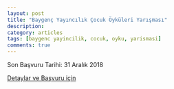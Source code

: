 ```yaml
---
layout: post
title: "Baygenç Yayıncılık Çocuk Öyküleri Yarışması"
description: 
category: articles
tags: [baygenc yayincilik, cocuk, oyku, yarismasi]
comments: true
---
```


Son Başvuru Tarihi: 31 Aralık 2018

[Detaylar ve Başvuru için](http://www.akdogan.gen.tr/yarismalar/baygenc-yayincilik-cocuk-oykuleri-yarismasi-duyurusu/)